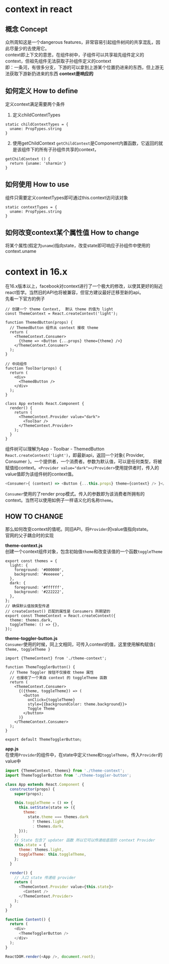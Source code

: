 # context in react

## 概念 Concept
众所周知这是一个dangerous features，非常容易引起组件树间的共享混乱，因此尽量少的去使用它。<br />
context即上下文的意思，在组件树中，子组件可以共享祖先组件定义的context，但祖先组件无法获取子孙组件定义的context<br />
即：一条河，有很多分支，下游的可以拿到上游某个位置扔进来的东西，但上游无法获取下游新扔进来的东西
**context是响应的**

## 如何定义 How to define
定义context满足需要两个条件
1. 定义childContextTypes
```JS
static childContextTypes = {
  uname: PropTypes.string
}
```
2. 使用getChildContext
`getChildContext`是Component内置函数，它返回的就是该组件下的所有子孙组件共享的context，
```JS
getChildContext () {
  return {uname: 'sharmin'}
}
```

## 如何使用 How to use
组件只需要定义contextTypes即可通过this.context访问该对象
```JS
static contextTypes = {
  uname: PropTypes.string
}
```

## 如何改变context某个属性值 How to change
将某个属性(假定为`uname`)指向state，改变state即可响应子孙组件中使用的context.uname

# context in 16.x
在16.x版本以上，facebook对context进行了一个极大的修改，以使其更好的贴近react哲学。当然旧的API也将被兼容，但官方建议最好迁移至新的api。<br />
先看一下官方的例子

``` JS
// 创建一个 theme Context,  默认 theme 的值为 light
const ThemeContext = React.createContext('light');

function ThemedButton(props) {
  // ThemedButton 组件从 context 接收 theme
  return (
    <ThemeContext.Consumer>
      {theme => <Button {...props} theme={theme} />}
    </ThemeContext.Consumer>
  );
}

// 中间组件
function Toolbar(props) {
  return (
    <div>
      <ThemedButton />
    </div>
  );
}

class App extends React.Component {
  render() {
    return (
      <ThemeContext.Provider value="dark">
        <Toolbar />
      </ThemeContext.Provider>
    );
  }
}
```

组件树可以理解为App - Toolbar - ThemedButton<br />
`React.createContext('light')`，即最新api，返回一个对象{ Provider, Consumer }。一个提供者，一个消费者。参数为默认值，可以是任何类型，将被赋值给context。`<Provider value="dark"></Provider>`使用提供者时，传入的value值即为该组件树的context值。

```js
<Consumer>{ (context) => <Button {...this.props} theme={context} /> }</Consumer>
```

`Consumer`使用的了render prop模式。传入的参数即为该消费者所拥有的context。当然可以使用如例子一样语义化的名称`theme`。

## HOW TO CHANGE
那么如何改变context的值呢。同旧API，将`Provider`的value值指向state。<br />
官网的父子耦合时的实现<br />

**theme-context.js**<br />
创建一个context组件对象，包含初始值`theme`和改变该值的一个函数`toggleTheme`
```JS
export const themes = {
  light: {
    foreground: '#000000',
    background: '#eeeeee',
  },
  dark: {
    foreground: '#ffffff',
    background: '#222222',
  },
};
// 确保默认值按类型传递
// createContext() 匹配的属性是 Consumers 所期望的
export const ThemeContext = React.createContext({
  theme: themes.dark,
  toggleTheme: () => {},
});
```

**theme-toggler-button.js**<br />
`Consumer`使用的时候，同上文相同，可传入context的值，这里使用解构赋值`{ theme, toggleTheme }`

```JS
import {ThemeContext} from './theme-context';

function ThemeTogglerButton() {
  // Theme Toggler 按钮不仅接收 theme 属性
  // 也接收了一个来自 context 的 toggleTheme 函数
  return (
    <ThemeContext.Consumer>
      {({theme, toggleTheme}) => (
        <button
          onClick={toggleTheme}
          style={{backgroundColor: theme.background}}>
          Toggle Theme
        </button>
      )}
    </ThemeContext.Consumer>
  );
}

export default ThemeTogglerButton;
```

**app.js**<br />
在使用`Provider`的组件中，在state中定义`theme`和`toggleTheme`，传入`Provider`的value中

```js
import {ThemeContext, themes} from './theme-context';
import ThemeTogglerButton from './theme-toggler-button';

class App extends React.Component {
  constructor(props) {
    super(props);

    this.toggleTheme = () => {
      this.setState(state => ({
        theme:
          state.theme === themes.dark
            ? themes.light
            : themes.dark,
      }));
    };
    // State 包含了 updater 函数 所以它可以传递给底层的 context Provider
    this.state = {
      theme: themes.light,
      toggleTheme: this.toggleTheme,
    };
  }

  render() {
    // 入口 state 传递给 provider
    return (
      <ThemeContext.Provider value={this.state}>
        <Content />
      </ThemeContext.Provider>
    );
  }
}

function Content() {
  return (
    <div>
      <ThemeTogglerButton />
    </div>
  );
}

ReactDOM.render(<App />, document.root);
```